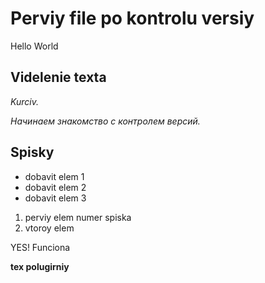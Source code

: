 # Perviy file po kontrolu versiy
Hello World   

## Videlenie texta

*Kurciv.*

*Начинаем знакомство с контролем версий.*

## Spisky

* dobavit elem 1
* dobavit elem 2
* dobavit elem 3

1. perviy elem numer spiska
2. vtoroy elem

YES! Funciona



**tex polugirniy**